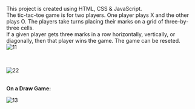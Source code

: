 This project is created using HTML, CSS & JavaScript.<br>
The tic-tac-toe game is for two players. One player plays X and the other plays O. The players take turns placing their marks on a grid of three-by-three cells.<br>
If a given player gets three marks in a row horizontally, vertically, or diagonally, then that player wins the game.
The game can be reseted.
<br>
![11](https://github.com/user-attachments/assets/50a3778a-0849-41c9-b6ad-dac990ab5a33)

<br>

![22](https://github.com/user-attachments/assets/9421bfd4-d8f8-498e-899e-e44d6c1c5485)

<br>
<b>On a Draw Game:</b> <br>

![13](https://github.com/user-attachments/assets/dcd05d6b-d29e-4107-9a33-9bff7b1f7156)




